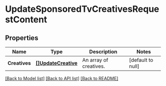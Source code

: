 # UpdateSponsoredTvCreativesRequestContent

## Properties
Name | Type | Description | Notes
------------ | ------------- | ------------- | -------------
**Creatives** | [**[]UpdateCreative**](UpdateCreative.md) | An array of creatives. | [default to null]

[[Back to Model list]](../README.md#documentation-for-models) [[Back to API list]](../README.md#documentation-for-api-endpoints) [[Back to README]](../README.md)

